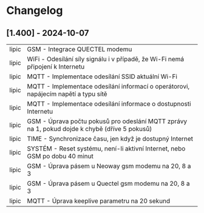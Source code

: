 # Changelog

## [1.400] - 2024-10-07

<table>
    <tr><td>lipic </td><td> GSM - Integrace QUECTEL modemu </td></tr>
    <tr><td>lipic </td><td> WiFi - Odesílání síly signálu i v případě, že Wi-Fi nemá připojení k Internetu</td></tr>
    <tr><td>lipic </td><td> MQTT - Implementace odesílání SSID aktuální Wi-Fi </td></tr>
    <tr><td>lipic </td><td> MQTT - Implementace odesílání informací o operátorovi, napájecím napětí a typu sítě </td></tr>
    <tr><td>lipic </td><td> MQTT - Implementace odesílání informace o dostupnosti Internetu </td></tr>
    <tr><td>lipic </td><td> GSM - Úprava počtu pokusů pro odeslání MQTT zprávy na 1, pokud dojde k chybě (dříve 5 pokusů)</td></tr>
    <tr><td>lipic </td><td> TIME - Synchronizace času, jen když je dostupný Internet </td></tr>
    <tr><td>lipic </td><td> SYSTÉM - Reset systému, není-li aktivní Internet, nebo GSM po dobu 40 minut </td></tr>
    <tr><td>lipic </td><td> GSM - Úprava pásem u Neoway gsm modemu na 20, 8 a 3  </td></tr>
    <tr><td>lipic </td><td> GSM - Úprava pásem u Quectel gsm modemu na 20, 8 a 3  </td></tr>
    <tr><td>lipic </td><td> MQTT - Úprava keeplive parametru na 20 sekund </td></tr>
</table>
